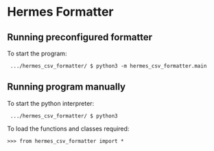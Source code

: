 # Hermes Formatter

## Running preconfigured formatter
To start the program:
```
 .../hermes_csv_formatter/ $ python3 -m hermes_csv_formatter.main 
```

## Running program manually<a name="running"></a>
To start the python interpreter:
```
 .../hermes_csv_formatter/ $ python3
```

To load the functions and classes required:
```
>>> from hermes_csv_formatter import *
```
